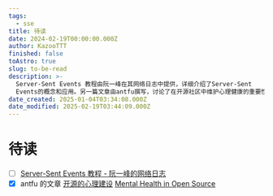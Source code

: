 ```yaml
---
tags:
  - sse
title: 待读
date: 2024-02-19T00:00:00.000Z
author: KazooTTT
finished: false
toAstro: true
slug: to-be-read
description: >-
  Server-Sent Events 教程由阮一峰在其网络日志中提供，详细介绍了Server-Sent
  Events的概念和应用。另一篇文章由antfu撰写，讨论了在开源社区中维护心理健康的重要性，提供了中文和英文两个版本。
date_created: 2025-01-04T03:34:08.000Z
date_modified: 2025-02-19T03:44:09.000Z
---
```


# 待读

- [ ] [Server-Sent Events 教程 - 阮一峰的网络日志](<https://www.ruanyifeng.com/blog/2017/05/server-sent_events.html>)
- [x] antfu 的文章 [开源的心理建设](<https://antfu.me/posts/mental-health-oss-zh>) [Mental Health in Open Source](<https://antfu.me/posts/mental-health-oss>)
